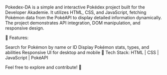 Pokedex-DA is a simple and interactive Pokédex project built for the Developer Akademie. It utilizes HTML, CSS, and JavaScript, fetching Pokémon data from the PokéAPI to display detailed information dynamically. The project demonstrates API integration, DOM manipulation, and responsive design.

🚀 Features:

Search for Pokémon by name or ID
Display Pokémon stats, types, and abilities
Responsive UI for desktop and mobile
🔗 Tech Stack: HTML | CSS | JavaScript | PokéAPI

Feel free to explore and contribute! 🎉
